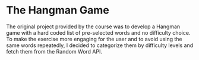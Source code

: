 # The Hangman Game #

The original project provided by the course was to develop a Hangman game with a hard coded list of pre-selected words and no difficulty choice. To make the exercise more engaging for the user and to avoid using the same words repeatedly, I decided to categorize them by difficulty levels and fetch them from the Random Word API.